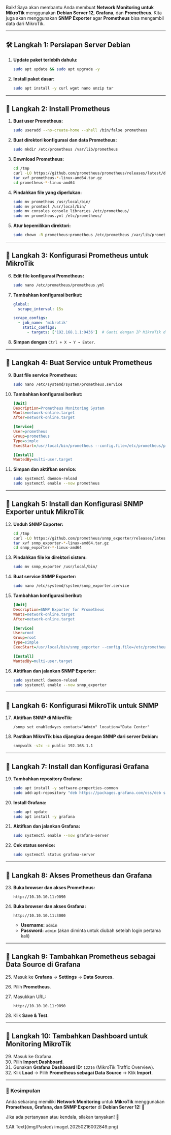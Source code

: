 Baik! Saya akan membantu Anda membuat **Network Monitoring untuk MikroTik** menggunakan **Debian Server 12**, **Grafana**, dan **Prometheus**. Kita juga akan menggunakan **SNMP Exporter** agar **Prometheus** bisa mengambil data dari MikroTik.

---

## **🛠️ Langkah 1: Persiapan Server Debian**

1. **Update paket terlebih dahulu:**
    
    ```bash
    sudo apt update && sudo apt upgrade -y
    ```
    
2. **Install paket dasar:**
    
    ```bash
    sudo apt install -y curl wget nano unzip tar
    ```
    

---

## **📌 Langkah 2: Install Prometheus**

1. **Buat user Prometheus:**
    
    ```bash
    sudo useradd --no-create-home --shell /bin/false prometheus
    ```
    
2. **Buat direktori konfigurasi dan data Prometheus:**
    
    ```bash
    sudo mkdir /etc/prometheus /var/lib/prometheus
    ```
    
3. **Download Prometheus:**
    
    ```bash
    cd /tmp
    curl -LO https://github.com/prometheus/prometheus/releases/latest/download/prometheus-*-linux-amd64.tar.gz
    tar xvf prometheus-*-linux-amd64.tar.gz
    cd prometheus-*-linux-amd64
    ```
    
4. **Pindahkan file yang diperlukan:**
    
    ```bash
    sudo mv prometheus /usr/local/bin/
    sudo mv promtool /usr/local/bin/
    sudo mv consoles console_libraries /etc/prometheus/
    sudo mv prometheus.yml /etc/prometheus/
    ```
    
5. **Atur kepemilikan direktori:**
    
    ```bash
    sudo chown -R prometheus:prometheus /etc/prometheus /var/lib/prometheus
    ```
    

---

## **📌 Langkah 3: Konfigurasi Prometheus untuk MikroTik**

6. **Edit file konfigurasi Prometheus:**
    
    ```bash
    sudo nano /etc/prometheus/prometheus.yml
    ```
    
7. **Tambahkan konfigurasi berikut:**
    
    ```yaml
    global:
      scrape_interval: 15s
    
    scrape_configs:
      - job_name: 'mikrotik'
        static_configs:
          - targets: ['192.168.1.1:9436']  # Ganti dengan IP MikroTik dan port SNMP Exporter jika digunakan
    ```
    
8. **Simpan dengan** `Ctrl + X → Y → Enter`.

---

## **📌 Langkah 4: Buat Service untuk Prometheus**

9. **Buat file service Prometheus:**
    
    ```bash
    sudo nano /etc/systemd/system/prometheus.service
    ```
    
10. **Tambahkan konfigurasi berikut:**
    
    ```ini
    [Unit]
    Description=Prometheus Monitoring System
    Wants=network-online.target
    After=network-online.target
    
    [Service]
    User=prometheus
    Group=prometheus
    Type=simple
    ExecStart=/usr/local/bin/prometheus --config.file=/etc/prometheus/prometheus.yml --storage.tsdb.path=/var/lib/prometheus
    
    [Install]
    WantedBy=multi-user.target
    ```
    
11. **Simpan dan aktifkan service:**
    
    ```bash
    sudo systemctl daemon-reload
    sudo systemctl enable --now prometheus
    ```
    

---

## **📌 Langkah 5: Install dan Konfigurasi SNMP Exporter untuk MikroTik**

12. **Unduh SNMP Exporter:**
    
    ```bash
    cd /tmp
    curl -LO https://github.com/prometheus/snmp_exporter/releases/latest/download/snmp_exporter-*-linux-amd64.tar.gz
    tar xvf snmp_exporter-*-linux-amd64.tar.gz
    cd snmp_exporter-*-linux-amd64
    ```
    
13. **Pindahkan file ke direktori sistem:**
    
    ```bash
    sudo mv snmp_exporter /usr/local/bin/
    ```
    
14. **Buat service SNMP Exporter:**
    
    ```bash
    sudo nano /etc/systemd/system/snmp_exporter.service
    ```
    
15. **Tambahkan konfigurasi berikut:**
    
    ```ini
    [Unit]
    Description=SNMP Exporter for Prometheus
    Wants=network-online.target
    After=network-online.target
    
    [Service]
    User=root
    Group=root
    Type=simple
    ExecStart=/usr/local/bin/snmp_exporter --config.file=/etc/prometheus/snmp.yml
    
    [Install]
    WantedBy=multi-user.target
    ```
    
16. **Aktifkan dan jalankan SNMP Exporter:**
    
    ```bash
    sudo systemctl daemon-reload
    sudo systemctl enable --now snmp_exporter
    ```
    

---

## **📌 Langkah 6: Konfigurasi MikroTik untuk SNMP**

17. **Aktifkan SNMP di MikroTik:**
    
    ```shell
    /snmp set enabled=yes contact="Admin" location="Data Center"
    ```
    
18. **Pastikan MikroTik bisa dijangkau dengan SNMP dari server Debian:**
    
    ```bash
    snmpwalk -v2c -c public 192.168.1.1
    ```
    

---

## **📌 Langkah 7: Install dan Konfigurasi Grafana**

19. **Tambahkan repository Grafana:**
    
    ```bash
    sudo apt install -y software-properties-common
    sudo add-apt-repository "deb https://packages.grafana.com/oss/deb stable main"
    ```
    
20. **Install Grafana:**
    
    ```bash
    sudo apt update
    sudo apt install -y grafana
    ```
    
21. **Aktifkan dan jalankan Grafana:**
    
    ```bash
    sudo systemctl enable --now grafana-server
    ```
    
22. **Cek status service:**
    
    ```bash
    sudo systemctl status grafana-server
    ```
    

---

## **📌 Langkah 8: Akses Prometheus dan Grafana**

23. **Buka browser dan akses Prometheus:**
    
    ```
    http://10.10.10.11:9090
    ```
    
24. **Buka browser dan akses Grafana:**
    
    ```
    http://10.10.10.11:3000
    ```
    
    - **Username:** `admin`
    - **Password:** `admin` (akan diminta untuk diubah setelah login pertama kali)

---

## **📌 Langkah 9: Tambahkan Prometheus sebagai Data Source di Grafana**

25. Masuk ke **Grafana** → **Settings** → **Data Sources**.
26. Pilih **Prometheus**.
27. Masukkan URL:
    
    ```
    http://10.10.10.11:9090
    ```
    
28. Klik **Save & Test**.

---

## **📌 Langkah 10: Tambahkan Dashboard untuk Monitoring MikroTik**

29. Masuk ke Grafana.
30. Pilih **Import Dashboard**.
31. Gunakan **Grafana Dashboard ID:** `12216` (MikroTik Traffic Overview).
32. Klik **Load** → Pilih **Prometheus sebagai Data Source** → Klik **Import**.

---

### **🎯 Kesimpulan**

Anda sekarang memiliki **Network Monitoring** untuk **MikroTik** menggunakan **Prometheus, Grafana, dan SNMP Exporter** di **Debian Server 12**! 🎉

Jika ada pertanyaan atau kendala, silakan tanyakan! 🚀


![Alt Text](img/Pasted\ image\ 20250216002849.png)
